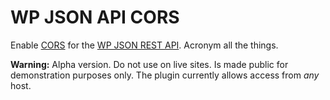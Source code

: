 WP JSON API CORS
=====

Enable [CORS][] for the [WP JSON REST API][wp-api]. Acronym all the things.

**Warning:** Alpha version. Do not use on live sites. Is made public for demonstration purposes only. The plugin currently allows access from *any* host.

[CORS]: http://www.html5rocks.com/en/tutorials/cors/
[wp-api]: https://github.com/WP-API/WP-API

